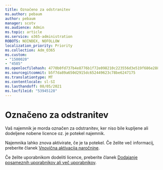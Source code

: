 ```yaml
---
title: Označeno za odstranitev
ms.author: pebaum
author: pebaum
manager: scotv
ms.audience: Admin
ms.topic: article
ms.service: o365-administration
ROBOTS: NOINDEX, NOFOLLOW
localization_priority: Priority
ms.collection: Adm_O365
ms.custom:
- "1500020"
- "4585"
ms.openlocfilehash: 4770b0fd737b4e8776b1f72e098210c223556d3e519f686e2881fa94e84748d1
ms.sourcegitcommit: b5f7da89a650d2915dc652449623c78be6247175
ms.translationtype: MT
ms.contentlocale: sl-SI
ms.lasthandoff: 08/05/2021
ms.locfileid: "53945128"
---
```

# <a name="marked-for-removal"></a>Označeno za odstranitev

Vaš najemnik je morda označen za odstranitev, ker niso bile kupljene ali dodeljene nobene licence oz. je potekel najemnik. 

Najemnika lahko znova aktivirate, če je ta potekel. Če želite več informacij, preberite članek [Vnovična aktivacija naročnine](https://docs.microsoft.com/microsoft-365/commerce/subscriptions/reactivate-your-subscription?view=o365-worldwide).

Če želite uporabnikom dodeliti licence, preberite članek [Dodajanje posameznih uporabnikov ali več uporabnikov](https://support.office.com/article/Assign-or-remove-licenses-for-Office-365-for-business-997596b5-4173-4627-b915-36abac6786dc).

